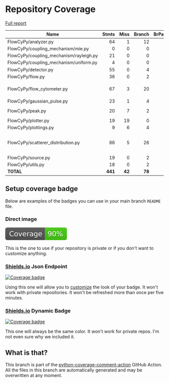 # Repository Coverage

[Full report](https://htmlpreview.github.io/?https://github.com/MartinPdeS/FlowCyPy/blob/python-coverage-comment-action-data/htmlcov/index.html)

| Name                                     |    Stmts |     Miss |   Branch |   BrPart |   Cover |   Missing |
|----------------------------------------- | -------: | -------: | -------: | -------: | ------: | --------: |
| FlowCyPy/analyzer.py                     |       64 |        1 |       12 |        1 |     97% |       156 |
| FlowCyPy/coupling\_mechanism/mie.py      |        0 |        0 |        0 |        0 |    100% |           |
| FlowCyPy/coupling\_mechanism/rayleigh.py |       21 |        0 |        0 |        0 |    100% |           |
| FlowCyPy/coupling\_mechanism/uniform.py  |        4 |        0 |        0 |        0 |    100% |           |
| FlowCyPy/detector.py                     |       55 |        0 |        4 |        0 |    100% |           |
| FlowCyPy/flow.py                         |       36 |        0 |        2 |        0 |    100% |           |
| FlowCyPy/flow\_cytometer.py              |       67 |        3 |       20 |        2 |     94% |64, 121-122 |
| FlowCyPy/gaussian\_pulse.py              |       23 |        1 |        4 |        1 |     93% |        85 |
| FlowCyPy/peak.py                         |       20 |        7 |        2 |        0 |     68% | 33, 41-53 |
| FlowCyPy/plotter.py                      |       19 |       19 |        0 |        0 |      0% |      3-71 |
| FlowCyPy/plottings.py                    |        9 |        6 |        4 |        0 |     23% |      8-16 |
| FlowCyPy/scatterer\_distribution.py      |       86 |        5 |       26 |        4 |     92% |54, 96, 115-116, 133 |
| FlowCyPy/source.py                       |       19 |        0 |        2 |        0 |    100% |           |
| FlowCyPy/utils.py                        |       18 |        0 |        2 |        0 |    100% |           |
|                                **TOTAL** |  **441** |   **42** |   **78** |    **8** | **90%** |           |


## Setup coverage badge

Below are examples of the badges you can use in your main branch `README` file.

### Direct image

[![Coverage badge](https://raw.githubusercontent.com/MartinPdeS/FlowCyPy/python-coverage-comment-action-data/badge.svg)](https://htmlpreview.github.io/?https://github.com/MartinPdeS/FlowCyPy/blob/python-coverage-comment-action-data/htmlcov/index.html)

This is the one to use if your repository is private or if you don't want to customize anything.

### [Shields.io](https://shields.io) Json Endpoint

[![Coverage badge](https://img.shields.io/endpoint?url=https://raw.githubusercontent.com/MartinPdeS/FlowCyPy/python-coverage-comment-action-data/endpoint.json)](https://htmlpreview.github.io/?https://github.com/MartinPdeS/FlowCyPy/blob/python-coverage-comment-action-data/htmlcov/index.html)

Using this one will allow you to [customize](https://shields.io/endpoint) the look of your badge.
It won't work with private repositories. It won't be refreshed more than once per five minutes.

### [Shields.io](https://shields.io) Dynamic Badge

[![Coverage badge](https://img.shields.io/badge/dynamic/json?color=brightgreen&label=coverage&query=%24.message&url=https%3A%2F%2Fraw.githubusercontent.com%2FMartinPdeS%2FFlowCyPy%2Fpython-coverage-comment-action-data%2Fendpoint.json)](https://htmlpreview.github.io/?https://github.com/MartinPdeS/FlowCyPy/blob/python-coverage-comment-action-data/htmlcov/index.html)

This one will always be the same color. It won't work for private repos. I'm not even sure why we included it.

## What is that?

This branch is part of the
[python-coverage-comment-action](https://github.com/marketplace/actions/python-coverage-comment)
GitHub Action. All the files in this branch are automatically generated and may be
overwritten at any moment.